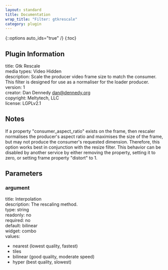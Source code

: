 ```yaml
---
layout: standard
title: Documentation
wrap_title: "Filter: gtkrescale"
category: plugin
---
```

{::options auto_ids="true" /}
{:toc}

## Plugin Information

title: Gtk Rescale  
media types:
Video  Hidden  
description: Scale the producer video frame size to match the consumer. This filter is designed for use as a normaliser for the loader producer.  
version: 1  
creator: Dan Dennedy <dan@dennedy.org>  
copyright: Meltytech, LLC  
license: LGPLv2.1  

## Notes

If a property &quot;consumer_aspect_ratio&quot; exists on the frame, then rescaler normalises the producer&#39;s aspect ratio and maximises the size of the frame, but may not produce the consumer&#39;s requested dimension. Therefore, this option works best in conjunction with the resize filter. This behavior can be disabled by another service by either removing the property, setting it to zero, or setting frame property &quot;distort&quot; to 1.
## Parameters

### argument

title: Interpolation    
description:
The rescaling method.  
type: string  
readonly: no  
required: no  
default: bilinear  
widget: combo  
values:  
* nearest (lowest quality, fastest)
* tiles
* bilinear (good quality, moderate speed)
* hyper (best quality, slowest)

